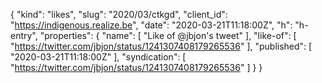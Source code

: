 {
  "kind": "likes",
  "slug": "2020/03/ctkgd",
  "client_id": "https://indigenous.realize.be",
  "date": "2020-03-21T11:18:00Z",
  "h": "h-entry",
  "properties": {
    "name": [
      "Like of @jbjon's tweet"
    ],
    "like-of": [
      "https://twitter.com/jbjon/status/1241307408179265536"
    ],
    "published": [
      "2020-03-21T11:18:00Z"
    ],
    "syndication": [
      "https://twitter.com/jbjon/status/1241307408179265536"
    ]
  }
}
